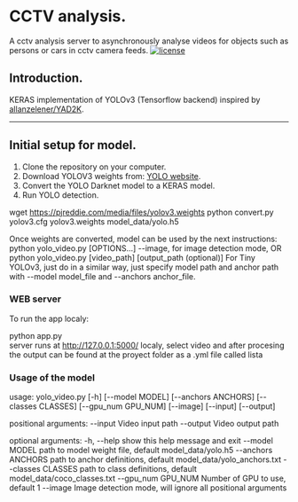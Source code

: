 # CCTV analysis.

A cctv analysis server to asynchronously analyse videos for objects such as persons or cars in cctv camera feeds.
[![license](https://img.shields.io/github/license/mashape/apistatus.svg)](LICENSE)

## Introduction.

KERAS implementation of YOLOv3 (Tensorflow backend) inspired by [allanzelener/YAD2K](https://github.com/allanzelener/YAD2K).


---

## Initial setup for model.

1. Clone the repository on your computer.
2. Download YOLOV3 weights from: [YOLO website](http://pjreddie.com/darknet/yolo/).
3. Convert the YOLO Darknet model to a KERAS model.
4. Run YOLO detection.


wget https://pjreddie.com/media/files/yolov3.weights
python convert.py yolov3.cfg yolov3.weights model_data/yolo.h5

Once weights are converted, model can be used by the next instructions: 
python yolo_video.py [OPTIONS...] --image, for image detection mode, OR
python yolo_video.py [video_path] [output_path (optional)]
For Tiny YOLOv3, just do in a similar way, just specify model path and anchor path with --model model_file and --anchors anchor_file.

### WEB server

To run the app localy:

python app.py  
server runs at http://127.0.0.1:5000/ localy,
select video and after procesing the output can be found at the proyect folder as a .yml file called lista


### Usage of the model

usage: yolo_video.py [-h] [--model MODEL] [--anchors ANCHORS]
                     [--classes CLASSES] [--gpu_num GPU_NUM] [--image]
                     [--input] [--output]

positional arguments:
  --input        Video input path
  --output       Video output path

optional arguments:
  -h, --help         show this help message and exit
  --model MODEL      path to model weight file, default model_data/yolo.h5
  --anchors ANCHORS  path to anchor definitions, default
                     model_data/yolo_anchors.txt
  --classes CLASSES  path to class definitions, default
                     model_data/coco_classes.txt
  --gpu_num GPU_NUM  Number of GPU to use, default 1
  --image            Image detection mode, will ignore all positional arguments

